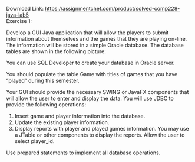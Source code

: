 Download Link: https://assignmentchef.com/product/solved-comp228-java-lab5
<br>
Exercise 1:

Develop a GUI Java application that will allow the players to submit information about themselves and the games that they are playing on-line. The information will be stored in a simple Oracle database. The database tables are shown in the following picture:

You can use SQL Developer to create your database in Oracle server.

You should populate the table Game with titles of games that you have “played” during this semester.

Your GUI should provide the necessary SWING or JavaFX components that will allow the user to enter and display the data. You will use JDBC to provide the following operations:

<ol>

 <li>Insert game and player information into the database.</li>

 <li>Update the existing player information.</li>

 <li>Display reports with player and played games information. You may use a JTable or other components to display the reports. Allow the user to select player_id.</li>

</ol>

Use prepared statements to implement all database operations.